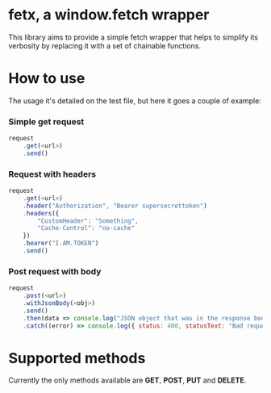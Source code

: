 # fetx, a window.fetch wrapper
This library aims to provide a simple fetch wrapper that helps to simplify its verbosity by replacing it with a set of chainable functions.

# How to use
The usage it's detailed on the test file, but here it goes a couple of example:

### Simple get request
```javascript
request
    .get(<url>)
    .send()
```
### Request with headers
```javascript
request
    .get(<url>)
    .header("Authorization", "Bearer supersecrettoken")
    .headers({
        "CustomHeader": "Something",
        "Cache-Control": "no-cache"
    })
    .bearer("I.AM.TOKEN")
    .send()
```

### Post request with body
```javascript
request
    .post(<url>)
    .withJsonBody(<obj>)
    .send()
    .then(data => console.log("JSON object that was in the response body", data))
    .catch((error) => console.log({ status: 400, statusText: "Bad request" }))
```

# Supported methods
Currently the only methods available are **GET**, **POST**, **PUT** and **DELETE**.
